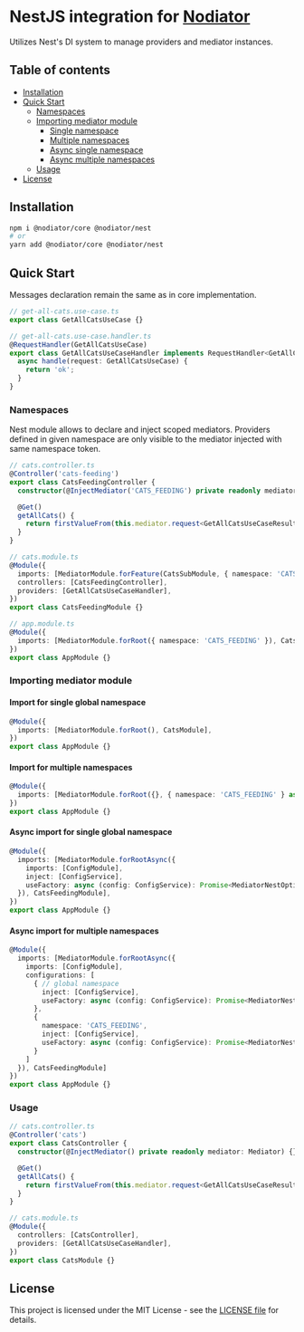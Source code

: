 # NestJS integration for [Nodiator](https://github.com/Matii96/nodiator)

Utilizes Nest's DI system to manage providers and mediator instances.

## Table of contents

- [Installation](#installation)
- [Quick Start](#quick_start)
  - [Namespaces](#quick_start_namespaces)
  - [Importing mediator module](#quick_start_importing)
    - [Single namespace](#quick_start_importing_single)
    - [Multiple namespaces](#quick_start_importing_multiple)
    - [Async single namespace](#quick_start_importing_async_single)
    - [Async multiple namespaces](#quick_start_importing_async_multiple)
  - [Usage](#quick_start_usage)
- [License](#license)

## Installation

<a name="installation"></a>

```bash
npm i @nodiator/core @nodiator/nest
# or
yarn add @nodiator/core @nodiator/nest
```

## Quick Start

<a name="quick_start"></a>

Messages declaration remain the same as in core implementation.

```ts
// get-all-cats.use-case.ts
export class GetAllCatsUseCase {}

// get-all-cats.use-case.handler.ts
@RequestHandler(GetAllCatsUseCase)
export class GetAllCatsUseCaseHandler implements RequestHandler<GetAllCatsUseCase, GetAllCatsUseCaseResult> {
  async handle(request: GetAllCatsUseCase) {
    return 'ok';
  }
}
```

### Namespaces

<a name="quick_start_namespaces"></a>

Nest module allows to declare and inject scoped mediators. Providers defined in given namespace are only visible to the mediator injected with same namespace token.

```ts
// cats.controller.ts
@Controller('cats-feeding')
export class CatsFeedingController {
  constructor(@InjectMediator('CATS_FEEDING') private readonly mediator: Mediator) {}

  @Get()
  getAllCats() {
    return firstValueFrom(this.mediator.request<GetAllCatsUseCaseResult>(new GetAllCatsUseCase()));
  }
}

// cats.module.ts
@Module({
  imports: [MediatorModule.forFeature(CatsSubModule, { namespace: 'CATS_FEEDING' })],
  controllers: [CatsFeedingController],
  providers: [GetAllCatsUseCaseHandler],
})
export class CatsFeedingModule {}

// app.module.ts
@Module({
  imports: [MediatorModule.forRoot({ namespace: 'CATS_FEEDING' }), CatsFeedingModule],
})
export class AppModule {}
```

### Importing mediator module

<a name="quick_start_importing"></a>

#### Import for single global namespace

<a name="quick_start_importing_single"></a>

```ts
@Module({
  imports: [MediatorModule.forRoot(), CatsModule],
})
export class AppModule {}
```

#### Import for multiple namespaces

<a name="quick_start_importing_multiple"></a>

```ts
@Module({
  imports: [MediatorModule.forRoot({}, { namespace: 'CATS_FEEDING' } as MediatorNestOptions), CatsModule],
})
export class AppModule {}
```

#### Async import for single global namespace

<a name="quick_start_importing_async_single"></a>

```ts
@Module({
  imports: [MediatorModule.forRootAsync({
    imports: [ConfigModule],
    inject: [ConfigService],
    useFactory: async (config: ConfigService): Promise<MediatorNestOptions> => { ... }
  }), CatsFeedingModule],
})
export class AppModule {}
```

#### Async import for multiple namespaces

<a name="quick_start_importing_async_multiple"></a>

```ts
@Module({
  imports: [MediatorModule.forRootAsync({
    imports: [ConfigModule],
    configurations: [
      { // global namespace
        inject: [ConfigService],
        useFactory: async (config: ConfigService): Promise<MediatorNestOptions> => { ... },
      },
      {
        namespace: 'CATS_FEEDING',
        inject: [ConfigService],
        useFactory: async (config: ConfigService): Promise<MediatorNestOptions> => { ... },
      }
    ]
  }), CatsFeedingModule]
})
export class AppModule {}
```

### Usage

<a name="quick_start_usage"></a>

```ts
// cats.controller.ts
@Controller('cats')
export class CatsController {
  constructor(@InjectMediator() private readonly mediator: Mediator) {}

  @Get()
  getAllCats() {
    return firstValueFrom(this.mediator.request<GetAllCatsUseCaseResult>(new GetAllCatsUseCase()));
  }
}

// cats.module.ts
@Module({
  controllers: [CatsController],
  providers: [GetAllCatsUseCaseHandler],
})
export class CatsModule {}
```

## License

<a name="license"></a>

This project is licensed under the MIT License - see the [LICENSE file](https://github.com/Matii96/nodiator/tree/main/LICENSE) for details.
